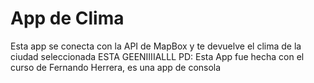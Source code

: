 # App de Clima
Esta app se conecta con la API de MapBox y te devuelve el clima de la ciudad seleccionada
ESTA GEENIIIIALLL
PD: Esta App fue hecha con el curso de Fernando Herrera, es una app de consola
